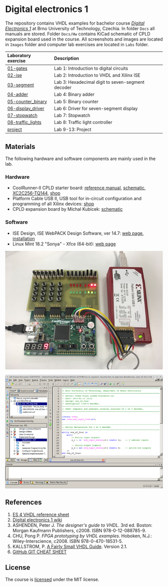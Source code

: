 
# Digital electronics 1

The repository contains VHDL examples for bachelor course [*Digital Electronics 1*](https://www.vutbr.cz/en/students/courses/detail/210628) at Brno University of Technology, Czechia. In folder `Docs` all manuals are stored. Folder `Docs/Hw` contains KiCad schematic of CPLD expansion board used in the course. All screenshots and images are located in `Images` folder and  computer lab exercises are located in `Labs` folder.

| **Laboratory exercise** | **Description** |
| :-- | :-- |
| [01-gates](Labs/01-gates) | Lab 1: Introduction to digital circuits |
| [02-ise](Labs/02-ise) | Lab 2: Introduction to VHDL and Xilinx ISE |
| [03-segment](Labs/03-segment) | Lab 3: Hexadecimal digit to seven-segment decoder |
| [04-adder](Labs/04-adder) | Lab 4: Binary adder |
| [05-counter_binary](Labs/05-counter_binary) | Lab 5: Binary counter |
| [06-display_driver](Labs/06-display_driver) | Lab 6: Driver for seven-segment display |
| [07-stopwatch](Labs/07-stopwatch) | Lab 7: Stopwatch |
| [08-traffic_lights](Labs/08-traffic_lights) | Lab 8: Traffic light controller |
| [project](Labs/project) | Lab 9-13: Project |


## Materials

The following hardware and software components are mainly used in the lab.

### Hardware

* CoolRunner-II CPLD starter board: [reference manual](Docs/coolrunner-ii_rm.pdf), [schematic](Docs/coolrunner-ii_sch.pdf), [XC2C256-TQ144](Docs/xc2c256_cpld.pdf), [shop](https://store.digilentinc.com/coolrunner-ii-cpld-starter-board-limited-time/)
* Platform Cable USB II, USB tool for in-circuit configuration and programming of all Xilinx devices: [shop](https://www.xilinx.com/products/boards-and-kits/hw-usb-ii-g.html)
* CPLD expansion board by Michal Kubicek: [schematic](Docs/cpld_expansion.pdf)

### Software

* ISE Design, ISE WebPACK Design Software, ver 14.7: [web page](https://www.xilinx.com/products/design-tools/ise-design-suite/ise-webpack.html), [installation](https://github.com/tomas-fryza/Digital-electronics-1/wiki)
* Linux Mint 18.2 "Sonya" - Xfce (64-bit): [web page](https://linuxmint.com/download_all.php)

![CoolRunner-II CPLD starter board](Images/coolrunner_board.jpg)

![ISE Design, ISE WebPACK Design Software, ver 14.7](Images/ise_synthesize_org.png)


## References

1. [ES 4 VHDL reference sheet](Docs/vhdl_cheatsheet.pdf)
2. [Digital electronics 1 wiki](https://github.com/tomas-fryza/Digital-electronics-1/wiki)
3. ASHENDEN, Peter J. *The designer's guide to VHDL.* 3rd ed. Boston: Morgan Kaufmann Publishers, c2008. ISBN 978-0-12-088785-9.
4. CHU, Pong P. *FPGA prototyping by VHDL examples.* Hoboken, N.J.: Wiley-Interscience, c2008. ISBN 978-0-470-18531-5.
5. KALLSTROM, P. [A Fairly Small VHDL Guide](Docs/VHDL_guide.pdf). Version 2.1.
6. [GitHub GIT CHEAT SHEET](Docs/git_cheatsheet.pdf)


## License

The course is [licensed](https://github.com/tomas-fryza/Digital-electronics-1/blob/master/LICENSE) under the MIT license.
